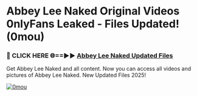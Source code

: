 # Abbey Lee Naked Original Videos 0nlyFans Leaked - Files Updated! (0mou)

<h3>🔴 CLICK HERE 🌐==►► <a href="https://tinyurl.com/yckcrads" rel="nofollow">Abbey Lee Naked Updated Files</a></h3>

Get Abbey Lee Naked and all content. Now you can access all videos and pictures of Abbey Lee Naked. New Updated Files 2025!

[![0mou](https://i.imgur.com/hpKpOFt.gif)](https://tinyurl.com/yckcrads)
